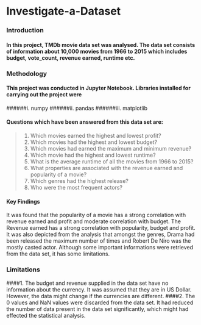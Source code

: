 # Investigate-a-Dataset

### Introduction

#### In this project, TMDb movie data set was analysed. The data set consists of information about 10,000 movies from 1966 to 2015 which includes budget, vote_count, revenue earned, runtime etc.

### Methodology

#### This project was conducted in Jupyter Notebook. Libraries installed for carrying out the project were
######i. numpy
######ii. pandas
######iii. matplotlib

#### Questions which have been answered from this data set are:
> 1. Which movies earned the highest and lowest profit?
> 2. Which movies had the highest and lowest budget?
> 3. Which movies had earned the maximum and minimum revenue?
> 4. Which movie had the highest and lowest runtime?
> 5. What is the average runtime of all the movies from 1966 to 2015?
> 6. What properties are associated with the revenue earned and popularity of a movie?
> 7. Which genres had the highest release?
> 8. Who were the most frequent actors?

#### Key Findings
It was found that the popularity of a movie has a strong correlation with revenue earned and profit and moderate correlation with budget. The Revenue earned has a strong correlation with popularity, budget and profit. It was also depicted from the analysis that amongst the genres, Drama had been released the maximum number of times and Robert De Niro was the mostly casted actor.
Although some important informations were retrieved from the data set, it has some limitations.

### Limitations
####1. The budget and revenue supplied in the data set have no information about the currency. It was assumed that they are in US Dollar. However, the data might change if the currencies are different. 
####2. The 0 values and NaN values were discarded from the data set. It had reduced the number of data present in the data set significantly, which might had effected the statistical analysis.
